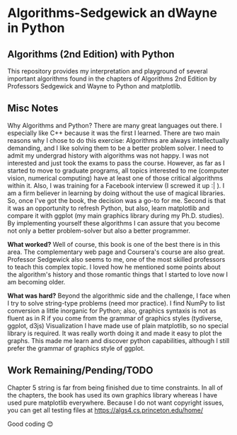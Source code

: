 # Algorithms-Sedgewick an dWayne in Python

## Algorithms (2nd Edition) with Python

This repository provides my interpretation and playground of several important algorithms found in the chapters of Algorithms 2nd Edition by Professors Sedgewick and Wayne to Python and matplotlib.

## Misc Notes
Why Algorithms and Python? There are many great languages out there. I especially like C++ because it was the first I learned. There are two main reasons why I chose to do this exercise:
Algorithms are always intellectually demanding, and I like solving them to be a better problem solver. I need to admit my undergrad history with algorithms was not happy. I was not interested and just took the exams to pass the course. However, as far as I started to move to graduate programs, all topics interested to me (computer vision, numerical computing) have at least one of those critical algorithms within it. Also, I was training for a Facebook interview (I screwed it up :| ). I am a firm believer in learning by doing without the use of magical libraries. So, once I've got the book, the decision was a go-to for me. 
Second is that it was an opportunity to refresh Python, but also, learn matplotlib and compare it with ggplot (my main graphics library during my Ph.D. studies). By implementing yourself these algorithms I can assure that you become not only a better problem-solver but also a better programmer.

**What worked?** Well of course, this book is one of the best there is in this area. The complementary web page and Coursera's course are also great. Professor Sedgewick also seems to me, one of the most skilled professors to teach this complex topic. I loved how he mentioned some points about the algorithm's history and those romantic things that I started to love now I am becoming older. 

**What was hard?** Beyond the algorithmic side and the challenge, I face when I try to solve string-type problems (need mor practice). I find NumPy to list conversion a little inorganic for Python; also, graphics syntaxis is not as fluent as in R if you come from the grammar of graphics styles (tydiverse, ggplot, d3js)
Visualization I have made use of plain matplotlib, so no special library is required. It was really worth doing it and made it easy to plot the graphs. This made me learn and discover python capabilities, although I still prefer the grammar of graphics style of ggplot. 

## Work Remaining/Pending/TODO
Chapter 5 string is far from being finished due to time constraints. 
In all of the chapters, the book has used its own graphics library whereas I have used pure matplotlib everywhere. Because I do not want copyright issues, you can get all testing files at https://algs4.cs.princeton.edu/home/

Good coding 😊
